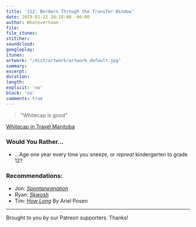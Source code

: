 ```yaml
---
title: '212: Berders Through the Transfer Window'
date: 2019-01-22 20:18:00 -06:00
author: Whatevertown
file: 
file_itunes: 
stitcher: 
soundcloud: 
googleplay: 
itunes: 
artwork: "/dist/artwork/artwork_default.jpg"
summary: 
excerpt: 
duration: 
length: 
explicit: 'no'
block: 'no'
comments: true
---
```


> "Whitecap is good"

[Whitecap in Travel Manitoba](https://www.travelmanitoba.com/blog/post/11-java-joints-you-should-give-a-shot/)

### Would You Rather…
- …Age one year every time you sneeze, or _repreat_ kindergarten to grade 12?

### Recommendations:
- Jon: *[Spontaneanation](https://www.earwolf.com/show/spontaneanation-with-paul-f-tompkins/)*
- Ryan: *[Skwosh](https://www.skwosh.com.au/)*
- Tim: *[How Long](https://open.spotify.com/artist/2eiy8nxhJQnnBYMMXR6u5y)* By Ariel Posen

---

Brought to you by our Patreon supporters. Thanks!
